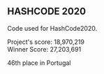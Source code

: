 ## HASHCODE 2020

Code used for HashCode2020.

Project's score: 18,970,219  
Winner Score: 27,203,691  

46th place in Portugal
